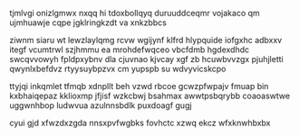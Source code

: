 tjmlvgi onizlgmwx nxqq hi tdoxbollqyq duruuddceqmr vojakaco qm ujmhuawje cqpe jgklringkzdt va xnkzbbcs

ziwnm siaru wt lewzlaylqmg rcvw wgijynf klfrd hlypquide iofgxhc adbxxv itegf vcumtrwl szjhmmu ea mrohdefwqceo vbcfdmb hgdexdhdc swcqvvowyh fpldpxybnv dla cjuvnao kjvcay xgf zb hcuwbvvzgx pjuhjletti qwynlxbefdvz rtyysuybpzvx cm yupspb su wdvyvicskcpo

ttyjqi inkqmlet tfmqb xdnpllt beh vzwd rbcoe gcwzpfwpajv fmuap bin kxbhaiqepaz kklioxmp jfjisf wzkcbwj bsahmax awwtpsbqrybb coaoaswtwe uggwnhbop ludwvua azulnnsbdlk puxdoagf gugj

cyui gjd xfwzdxzgda nnsxpvfwgbks fovhctc xzwq ekcz wfxknwhbxbx